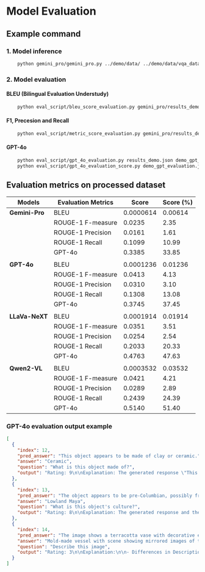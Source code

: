 # Model Evaluation

## Example command
### 1. Model inference
```bash
    python gemini_pro/gemini_pro.py ../demo/data/ ../demo/data/vqa_data.json gemini_pro/results_demo.json
```

### 2. Model evaluation
#### BLEU (Bilingual Evaluation Understudy)
```bash
    python eval_script/bleu_score_evaluation.py gemini_pro/results_demo.json
```
#### F1, Precesion and Recall
```bash
    python eval_script/metric_score_evaluation.py gemini_pro/results_demo.json
```
#### GPT-4o
```bash
    python eval_script/gpt_4o_evaluation.py results_demo.json demo_gpt_evaluation.json
    python eval_script/gpt_4o_evaluation_score.py demo_gpt_evaluation.json
```


## Evaluation metrics on processed dataset

|  Models  | Evaluation Metrics       |    Score    |     Score (%)    |
|----------|--------------------------|-------------|-------------|
|**Gemini-Pro**| BLEU                     |   0.0000614  | 0.00614 |
|          | ROUGE-1 F-measure                       |  0.0235   | 2.35 |
|          | ROUGE-1 Precision                |  0.0161   |  1.61 |
|          | ROUGE-1 Recall                |  0.1099   |  10.99 |
|          | GPT-4o                   |  0.3385   |  33.85 |
||
|**GPT-4o**| BLEU                     |   0.0001236  | 0.01236 |
|          | ROUGE-1 F-measure                        |  0.0413   | 4.13 |
|          | ROUGE-1 Precision                |  0.0310   |  3.10 |
|          | ROUGE-1 Recall                |  0.1308   |  13.08 |
|          | GPT-4o                   |  0.3745   |  37.45 |
||
|**LLaVa-NeXT**| BLEU                     |   0.0001914  | 0.01914 |
|          | ROUGE-1 F-measure                        |  0.0351   | 3.51 |
|          | ROUGE-1 Precision                |  0.0254   | 2.54 |
|          | ROUGE-1 Recall                |  0.2033   |  20.33 |
|          | GPT-4o                   |  0.4763   | 47.63 |
||
|**Qwen2-VL**| BLEU                     |   0.0003532  | 0.03532 |
|          | ROUGE-1 F-measure                        |  0.0421   | 4.21 |
|          | ROUGE-1 Precision                |  0.0289   | 2.89 |
|          | ROUGE-1 Recall                |  0.2439   |  24.39 |
|          | GPT-4o                   |  0.5140   | 51.40 |

### GPT-4o evaluation output example
```json
[
  {
    "index": 12,
    "pred_answer": "This object appears to be made of clay or ceramic.",
    "answer": "Ceramic",
    "question": "What is this object made of?",
    "output": "Rating: 9\n\nExplanation: The generated response \"This object appears to be made of clay or ceramic\" closely matches the ground truth \"Ceramic.\" Both responses identify ceramic as the material, which is correct. However, the generated response introduces uncertainty by saying \"appears to be made of\" and includes \"clay,\" which is not part of the ground truth. These additions slightly differentiate it from the succinct and certain nature of the ground truth text."
  },
  {
    "index": 13,
    "pred_answer": "The object appears to be pre-Columbian, possibly from the Mesoamerican region, such as Mayan or Aztec culture, due to its intricate carvings and style.",
    "answer": "Lowland Maya",
    "question": "What is this object's culture?",
    "output": "Rating: 8\n\nExplanation: The generated response and the ground truth text both indicate a connection to the Maya culture. The generated response suggests the object is possibly Mayan or Aztec from the Mesoamerican region, while the ground truth specifies \"Lowland Maya.\" The generated response is broader and includes \"possibly\" and \"Aztec,\" which is not mentioned in the ground truth. However, it correctly identifies the intricate carvings and style indicative of pre-Columbian Mesoamerican artifacts. The main difference is the generated response's broader scope, including the Aztec culture, which slightly diverges from the specific Maya identification."
  },
  {
    "index": 14,
    "pred_answer": "The image shows a terracotta vase with decorative engravings. It is an earthy reddish-brown color and has a detailed pattern etched on its surface, including swirling designs, which may depict intricate motifs or symbols. The vase is narrow towards the top, with a slightly flared base.",
    "answer": "Mold-made vessel with scene showing mirrored images of the ruler of the Maya Underworld.",
    "question": "Describe this image",
    "output": "Rating: 3\n\nExplanation:\n\n- Differences in Description:\n  The generated response describes a \"terracotta vase with decorative engravings\" and highlights its \"earthy reddish-brown color,\" \"detailed pattern,\" and \"swirling designs.\" It emphasizes the shape of the vase, mentioning a \"narrow top\" and \"slightly flared base.\" However, it lacks specific cultural or contextual information.\n\n- Ground Truth Specificity:\n  The ground truth text is more specific, identifying the object as a \"mold-made vessel\" featuring \"mirrored images of the ruler of the Maya Underworld.\" This provides clear historical and cultural context, which is entirely missing from the generated response.\n\n- Overall Assessment:\n  The generated response is somewhat relevant as it correctly identifies a vase-like object with a decorative aspect, but misses the essential cultural significance and specific details provided in the ground truth. The differences in focus and the absence of the historical context result in a low rating."
  }
]
```
